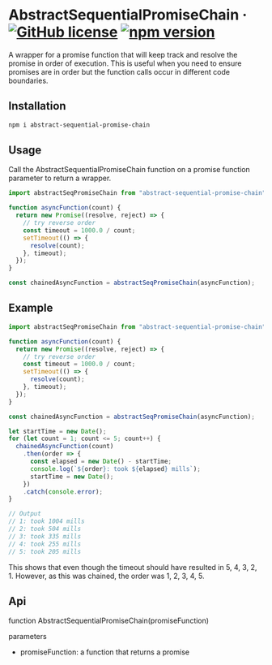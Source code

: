 # AbstractSequentialPromiseChain &middot; [![GitHub license](https://img.shields.io/badge/license-MIT-blue.svg)](https://github.com/ndphan/AbstractSequentialPromiseChain/blob/master/LICENSE) [![npm version](https://img.shields.io/npm/v/abstract-sequential-promise-chain.svg?style=flat)](https://www.npmjs.com/package/abstract-sequential-promise-chain)

A wrapper for a promise function that will keep track and resolve the promise in order of execution.
This is useful when you need to ensure promises are in order but the function calls occur in different code boundaries.

## Installation

```bash
npm i abstract-sequential-promise-chain
```

## Usage
Call the AbstractSequentialPromiseChain function on a promise function parameter to return a wrapper.

```javascript
import abstractSeqPromiseChain from "abstract-sequential-promise-chain";

function asyncFunction(count) {
  return new Promise((resolve, reject) => {
    // try reverse order
    const timeout = 1000.0 / count;
    setTimeout(() => {
      resolve(count);
    }, timeout);
  });
}

const chainedAsyncFunction = abstractSeqPromiseChain(asyncFunction);
```

## Example
```javascript
import abstractSeqPromiseChain from "abstract-sequential-promise-chain";

function asyncFunction(count) {
  return new Promise((resolve, reject) => {
    // try reverse order
    const timeout = 1000.0 / count;
    setTimeout(() => {
      resolve(count);
    }, timeout);
  });
}

const chainedAsyncFunction = abstractSeqPromiseChain(asyncFunction);

let startTime = new Date();
for (let count = 1; count <= 5; count++) {
  chainedAsyncFunction(count)
    .then(order => {
      const elapsed = new Date() - startTime;
      console.log(`${order}: took ${elapsed} mills`);
      startTime = new Date();
    })
    .catch(console.error);
}

// Output
// 1: took 1004 mills
// 2: took 504 mills
// 3: took 335 mills
// 4: took 255 mills
// 5: took 205 mills
```

This shows that even though the timeout should have resulted in 5, 4, 3, 2, 1. 
However, as this was chained, the order was 1, 2, 3, 4, 5.

## Api
function AbstractSequentialPromiseChain(promiseFunction)

parameters
- promiseFunction: a function that returns a promise
